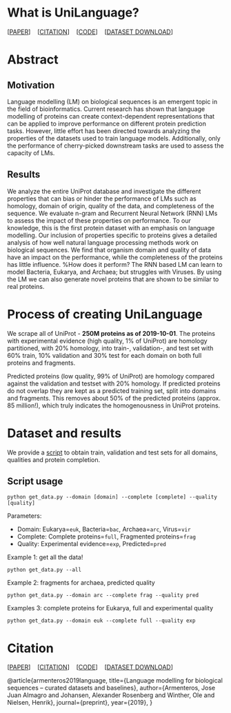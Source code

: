 # What is UniLanguage?
[[PAPER](bioxiv)]&nbsp;&nbsp;&nbsp;&nbsp;[[CITATION](bioxiv)]&nbsp;&nbsp;&nbsp;&nbsp;[[CODE](github)]&nbsp;&nbsp;&nbsp;&nbsp;[[DATASET DOWNLOAD](dtu)]

# Abstract
## Motivation
Language modelling (LM) on biological sequences is an emergent topic in the field of bioinformatics.
Current research has shown that language modelling of proteins can create context-dependent representations that can be applied to improve performance on different protein prediction tasks.
However, little effort has been directed towards analyzing the properties of the datasets used to train language models.
Additionally, only the performance of cherry-picked downstream tasks are used to assess the capacity of LMs.
## Results
We analyze the entire UniProt database and investigate the different properties that can bias or hinder the performance of LMs such as homology, domain of origin, quality of the data, and completeness of the sequence.
We evaluate n-gram and Recurrent Neural Network (RNN) LMs to assess the impact of these properties on performance.
To our knowledge, this is the first protein dataset with an emphasis on language modelling.
Our inclusion of properties specific to proteins gives a detailed analysis of how well natural language processing methods work on biological sequences.
We find that organism domain and quality of  data have an impact on the performance, while the completeness of the proteins has little influence.
%How does it perform?
The RNN based LM can learn to model Bacteria, Eukarya, and Archaea; but struggles with Viruses.
By using the LM we can also generate novel proteins that are shown to be similar to real proteins.

# Process of creating UniLanguage
We scrape all of UniProt - **250M proteins as of 2019-10-01**.
The proteins with experimental evidence (high quality, 1% of UniProt) are homology partitioned, with 20% homology, into train-, validation-, and test set with 60% train, 10% validation and 30% test for each domain on both full proteins and fragments.

Predicted proteins (low quality, 99% of UniProt) are homology compared against the validation and testset with 20% homology.
If predicted proteins do not overlap they are kept as a predicted training set, split into domains and fragments.
This removes about 50% of the predicted proteins (approx. 85 million!), which truly indicates the homogenousness in UniProt proteins.

# Dataset and results
We provide a [script](https://github.com/alrojo/UniLanguage/blob/master/get_data.py) to obtain train, validation and test sets for all domains, qualities and protein completion.

## Script usage

```python get_data.py --domain [domain] --complete [complete] --quality [quality]```

Parameters:
* Domain: Eukarya=```euk```, Bacteria=```bac```, Archaea=```arc```, Virus=```vir```
* Complete: Complete proteins=```full```, Fragmented proteins=```frag```
* Quality: Experimental evidence=```exp```, Predicted=```pred```

Example 1: get all the data!

```python get_data.py --all```

Example 2: fragments for archaea, predicted quality

```python get_data.py --domain arc --complete frag --quality pred```

Examples 3: complete proteins for Eukarya, full and experimental quality

```python get_data.py --domain euk --complete full --quality exp```

# Citation
[[PAPER](bioxiv)]&nbsp;&nbsp;&nbsp;&nbsp;[[CITATION](bioxiv)]&nbsp;&nbsp;&nbsp;&nbsp;[[CODE](github)]&nbsp;&nbsp;&nbsp;&nbsp;[[DATASET DOWNLOAD](dtu)]

@article{armenteros2019language,
  title={Language modelling for biological sequences – curated datasets and baselines},
  author={Armenteros, Jose Juan Almagro and Johansen, Alexander Rosenberg and Winther, Ole and Nielsen, Henrik},
  journal={preprint},
  year={2019},
}
